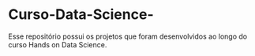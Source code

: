 # Curso-Data-Science-

Esse repositório possui os projetos que foram desenvolvidos ao longo do curso Hands on Data Science. 
